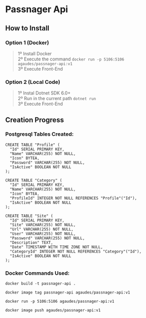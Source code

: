 # Passnager Api
## How to Install

### **Option 1 (Docker)**
> 1º Install Docker\
> 2º Execute the command `docker run -p 5106:5106 agaudes/passnager-api:v1`\
> 3º Execute Front-End

### **Option 2 (Local Code)**
> 1º Instal Dotnet SDK 6.0+\
> 2º Run in the current path `dotnet run`\
> 3º Execute Front-End
## Creation Progress
### **Postgresql Tables Created:**

```postgresql
CREATE TABLE "Profile" (
  "Id" SERIAL PRIMARY KEY,
  "Name" VARCHAR(255) NOT NULL,
  "Icon" BYTEA,
  "Password" VARCHAR(255) NOT NULL,
  "IsActive" BOOLEAN NOT NULL
);

CREATE TABLE "Category" (
  "Id" SERIAL PRIMARY KEY,
  "Name" VARCHAR(255) NOT NULL,
  "Icon" BYTEA,
  "ProfileId" INTEGER NOT NULL REFERENCES "Profile"("Id"),
  "IsActive" BOOLEAN NOT NULL
);

CREATE TABLE "Site" (
  "Id" SERIAL PRIMARY KEY,
  "Site" VARCHAR(255) NOT NULL,
  "Url" VARCHAR(255) NOT NULL,
  "User" VARCHAR(255) NOT NULL,
  "Password" VARCHAR(255) NOT NULL,
  "Description" TEXT,
  "Date" TIMESTAMP WITH TIME ZONE NOT NULL,
  "CategoryId" INTEGER NOT NULL REFERENCES "Category"("Id"),
  "IsActive" BOOLEAN NOT NULL
);
```

### **Docker Commands Used:**
```
docker build -t passnager-api .

docker image tag passnager-api agaudes/passnager-api:v1

docker run -p 5106:5106 agaudes/passnager-api:v1

docker image push agaudes/passnager-api:v1
```